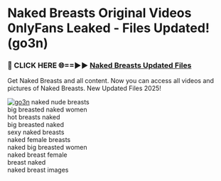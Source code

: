 # Naked Breasts Original Videos 0nlyFans Leaked - Files Updated! (go3n)

<h3>🔴 CLICK HERE 🌐==►► <a href="https://tinyurl.com/up5wt9bj" rel="nofollow">Naked Breasts Updated Files</a></h3>

Get Naked Breasts and all content. Now you can access all videos and pictures of Naked Breasts. New Updated Files 2025!

[![go3n](https://i.imgur.com/ABiUzMV.gif)](https://tinyurl.com/up5wt9bj)
naked nude breasts<br>
big breasted naked women<br>
hot breasts naked<br>
big breasted naked<br>
sexy naked breasts<br>
naked female breasts<br>
naked big breasted women<br>
naked breast female<br>
breast naked<br>
naked breast images